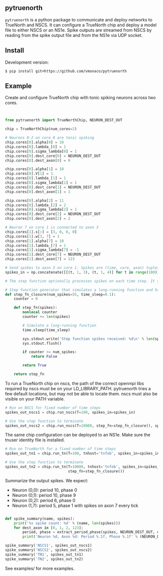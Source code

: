 ## pytruenorth

``pytruenorth`` is a python package to communicate and deploy networks to TrueNorth and NSCS. It can configure a TrueNorth chip and deploy a model file to either NSCS or an NS1e. Spike outputs are streamed from NSCS by reading from the spike output file and from the NS1e via UDP socket.

## Install

Development version:

    $ pip install git+https://github.com/vmonaco/pytruenorth

## Example

Create and configure TrueNorth chip with tonic spiking neurons across two cores.

```python


from pytruenorth import TrueNorthChip, NEURON_DEST_OUT

chip = TrueNorthChip(num_cores=2)

# Neurons 0-2 on core 0 are tonic spiking
chip.cores[0].alpha[0] = 10
chip.cores[0].lambda_[0] = 1
chip.cores[0].sigma_lambda[0] = 1
chip.cores[0].dest_core[0] = NEURON_DEST_OUT
chip.cores[0].dest_axon[0] = 0

chip.cores[0].alpha[1] = 10
chip.cores[0].V[1] = 1
chip.cores[0].lambda_[1] = 1
chip.cores[0].sigma_lambda[1] = 1
chip.cores[0].dest_core[1] = NEURON_DEST_OUT
chip.cores[0].dest_axon[1] = 1

chip.cores[0].alpha[2] = 11
chip.cores[0].lambda_[2] = 2
chip.cores[0].sigma_lambda[2] = 1
chip.cores[0].dest_core[2] = NEURON_DEST_OUT
chip.cores[0].dest_axon[2] = 2

# Neuron 7 on core 1 is connected to axon 3
chip.cores[1].s[:] = [3, 0, 0, 0]
chip.cores[1].w[3, 7] = 1
chip.cores[1].alpha[7] = 10
chip.cores[1].lambda_[7] = 1
chip.cores[1].sigma_lambda[7] = -1
chip.cores[1].dest_core[7] = NEURON_DEST_OUT
chip.cores[1].dest_axon[7] = 123

# Send spikes to axon 3 on core 1. Spikes are (time, core, axon) tuples
spikes_in = np.concatenate([[(t, 1, 3), (t, 1, 4)] for t in range(100)])

# The step function optionally processes spikes on each time step. It should return False if execution should halt (before the number of time steps is reached) and True otherwise.

# Step function generator that simulates a long-running function and halts execution when a threshold is reached
def step_fn_closure(num_spikes=55, time_sleep=0.1):
    counter = 0

    def step_fn(spikes):
        nonlocal counter
        counter += len(spikes)

        # Simulate a long-running function
        time.sleep(time_sleep)

        sys.stdout.write('Step function spikes received: %d\n' % len(spikes))
        sys.stdout.flush()

        if counter >= num_spikes:
            return False

        return True

    return step_fn
```

To run a TrueNorth chip on nscs, the path of the correct openmpi libs required by nscs must be on your LD_LIBRARY_PATH. pytruenorth tries a few default locations, but may not be able to locate them. nscs must also be visible on your PATH variable.

```python
# Run on NSCS for fixed number of time steps
spikes_out_nscs1 = chip.run_nscs(T=100, spikes_in=spikes_in)

# Use the step function to terminate
spikes_out_nscs2 = chip.run_nscs(T=10000, step_fn=step_fn_closure(), spikes_in=spikes_in)
```

The same chip configuration can be deployed to an NS1e. Make sure the tnuser identity file is installed.

```python
# Run on TrueNorth for a fixed number of time steps
spikes_out_tn1 = chip.run_tn(T=100, tnhost='tnfob', spikes_in=spikes_in)

# Use the step function to terminate
spikes_out_tn2 = chip.run_tn(T=10000, tnhost='tnfob', spikes_in=spikes_in,
                             step_fn=step_fn_closure())


```

Summarize the output spikes. We expect:

* Neuron (0,0): period 10, phase 0
* Neuron (0,1): period 10, phase 9
* Neuron (0,2): period 6, phase 0
* Neuron (1,7): period 5, phase 1 with spikes on axon 7 every tick

```python

def spike_summary(name, spikes):
    print('%s spike count: %d' % (name, len(spikes)))
    for dest_axon in [0, 1, 2, 123]:
        period, phase = extract_period_phase(spikes, NEURON_DEST_OUT, dest_axon)
        print('Neuron %d, Axon %d: Period %.1f, Phase %.1f' % (NEURON_DEST_OUT, dest_axon, period, phase))

spike_summary('NSCS1', spikes_out_nscs1)
spike_summary('NSCS2', spikes_out_nscs2)
spike_summary('TN1', spikes_out_tn1)
spike_summary('TN2', spikes_out_tn2)
```

See examples/ for more examples.
